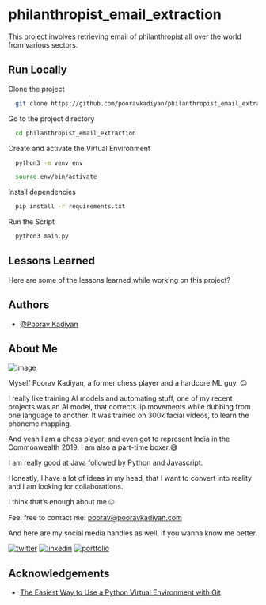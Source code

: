 # philanthropist_email_extraction

This project involves retrieving email of philanthropist all over the world from various sectors.


## Run Locally

Clone the project

```bash
  git clone https://github.com/pooravkadiyan/philanthropist_email_extraction.git
```

Go to the project directory

```bash
  cd philanthropist_email_extraction
```

Create and activate the Virtual Environment

```bash
  python3 -m venv env
```
```bash
  source env/bin/activate
```


Install dependencies

```bash
  pip install -r requirements.txt
```

Run the Script

```bash
  python3 main.py
```


## Lessons Learned

Here are some of the lessons learned while working on this project?


## Authors

- [@Poorav Kadiyan](https://github.com/pooravkadiyan)


##  About Me 

![image](https://media-exp1.licdn.com/dms/image/C4D22AQEFwTXb4yxESQ/feedshare-shrink_800/0/1660113797506?e=2147483647&v=beta&t=gIB91dvPEtP3bcOWL_fhH-lZujMXAOw0VWLzhjijVjU)


Myself Poorav Kadiyan, a former chess player and a hardcore ML guy. 😊

I really like training AI models and automating stuff, one of my recent projects was an AI model, that corrects lip movements while dubbing from one language to another. It was trained on 300k facial videos, to learn the phoneme mapping. 

And yeah I am a chess player, and even got to represent India in the Commonwealth 2019. I am also a part-time boxer.😅

I am really good at Java followed by Python and Javascript.

Honestly, I have a lot of ideas in my head, that I want to convert into reality and I am looking for collaborations. 

I think that’s enough about me.🤐

Feel free to contact me: poorav@pooravkadiyan.com

And here are my social media handles as well, if you wanna know me better.

[![twitter](https://img.shields.io/badge/twitter-1DA1F2?style=for-the-badge&logo=twitter&logoColor=white)](https://twitter.com/PooravKadiyan)
[![linkedin](https://img.shields.io/badge/linkedin-0A66C2?style=for-the-badge&logo=linkedin&logoColor=white)](https://www.linkedin.com/in/pooravkadiyan/)
[![portfolio](https://img.shields.io/badge/instagram-0?style=for-the-badge&logo=instagram&logoColor=red)](https://www.instagram.com/pooravkadiyan/)







## Acknowledgements

 - [The Easiest Way to Use a Python Virtual Environment with Git](https://medium.com/wealthy-bytes/the-easiest-way-to-use-a-python-virtual-environment-with-git-401e07c39cde)
